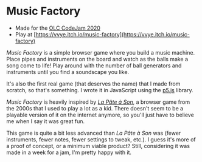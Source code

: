 # Music Factory
- Made for the [OLC CodeJam 2020](https://itch.io/jam/olc-codejam-2020)
- Play at [https://vvye.itch.io/music-factory](https://vvye.itch.io/music-factory)

*Music Factory* is a simple browser game where you build a music machine. Place pipes and instruments on the board and
watch as the balls make a song come to life! Play around with the number of ball generators and instruments until you
find a soundscape you like.

It's also the first real game (that deserves the name) that I made from scratch, so that's something. I wrote it in
JavaScript using the [p5.js](https://www.p5js.org) library.

*Music Factory* is heavily inspired by *[La Pâte à Son](https://jayisgames.com/review/la-pate-a-son.php)*, a browser
game from the 2000s that I used to play a lot as a kid. There doesn't seem to be a playable version of it on the
internet anymore, so you'll just have to believe me when I say it was great fun.

This game is quite a bit less advanced than *La Pâte à Son* was (fewer instruments, fewer notes, fewer settings to
tweak, etc.). I guess it's more of a proof of concept, or a minimum viable product? Still, considering it was made
in a week for a jam, I'm pretty happy with it.
